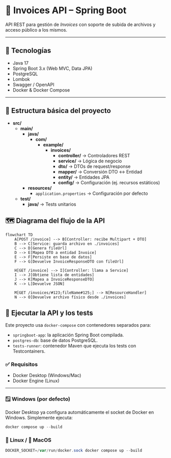 # 📄 Invoices API – Spring Boot

API REST para gestión de *Invoices* con soporte de subida de archivos y acceso público a los mismos.

---

## 🚀 Tecnologías
- Java 17
- Spring Boot 3.x (Web MVC, Data JPA)
- PostgreSQL
- Lombok
- Swagger / OpenAPI
- Docker & Docker Compose

---

## 📂 Estructura básica del proyecto

- **src/**
    - **main/**
        - **java/**
            - **com/**
                - **example/**
                    - **invoices/**
                        - **controller/** → Controladores REST
                        - **service/** → Lógica de negocio
                        - **dto/** → DTOs de request/response
                        - **mapper/** → Conversión DTO ↔ Entidad
                        - **entity/** → Entidades JPA
                        - **config/** → Configuración (ej. recursos estáticos)
        - **resources/**
            - `application.properties` → Configuración por defecto
    - **test/**
        - **java/** → Tests unitarios

## 🗺 Diagrama del flujo de la API

```mermaid
flowchart TD
    A[POST /invoice] --> B[Controller: recibe Multipart + DTO]
    B --> C[Service: guarda archivo en ./invoices]
    C --> D[Genera fileUrl]
    D --> E[Mapea DTO a entidad Invoice]
    E --> F[Persiste en base de datos]
    F --> G[Devuelve InvoiceResponseDTO con fileUrl]

    H[GET /invoice] --> I[Controller: llama a Service]
    I --> J[Obtiene lista de entidades]
    J --> K[Mapea a InvoiceResponseDTO]
    K --> L[Devuelve JSON]

    M[GET /invoices/#123;fileName#125;] --> N[ResourceHandler]
    N --> O[Devuelve archivo físico desde ./invoices]

```
## 🧪 Ejecutar la API y los tests

Este proyecto usa `docker-compose` con contenedores separados para:

- `springboot-app`: la aplicación Spring Boot compilada.
- `postgres-db`: base de datos PostgreSQL.
- `tests-runner`: contenedor Maven que ejecuta los tests con Testcontainers.

### ✅ Requisitos
- Docker Desktop (Windows/Mac)
- Docker Engine (Linux)

---

### 🪟 Windows (por defecto)

Docker Desktop ya configura automáticamente el socket de Docker en Windows.
Simplemente ejecuta:

```powershell
docker compose up --build
```

### 🐧 Linux / 🍎 MacOS

```powershell
DOCKER_SOCKET=/var/run/docker.sock docker compose up --build
```